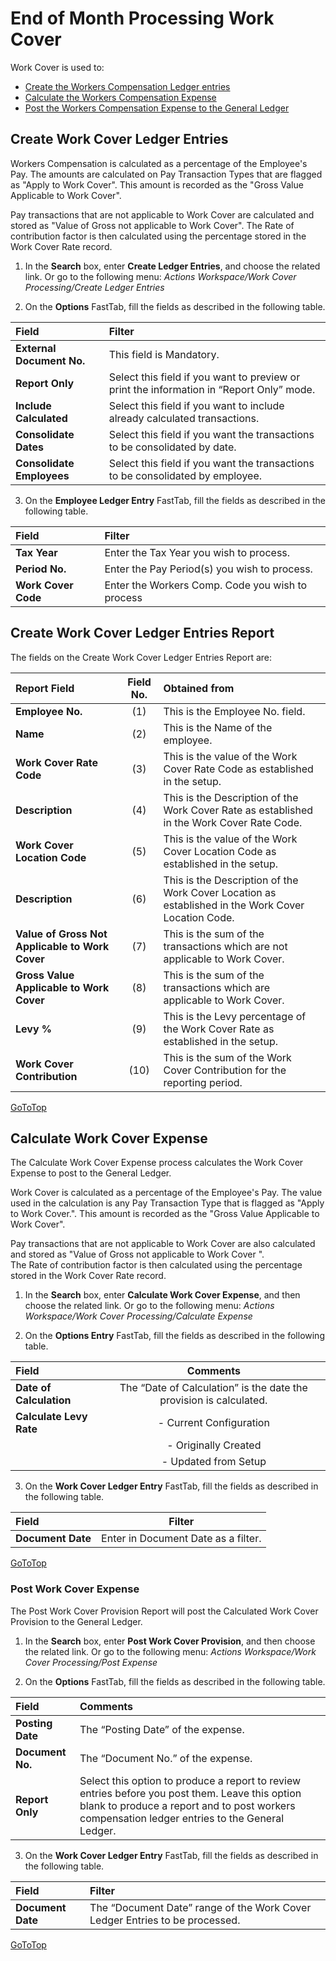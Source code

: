 # End of Month Processing Work Cover

Work Cover is used to:

- [Create the Workers Compensation Ledger entries](#create-work-cover-ledger-entries)
- [Calculate the Workers Compensation Expense](#calculate-work-cover-expense)
- [Post the Workers Compensation Expense to the General Ledger](#post-work-cover-expense)


## Create Work Cover Ledger Entries

Workers Compensation is calculated as a percentage of the Employee's Pay.  The amounts are calculated on Pay Transaction Types that are flagged as "Apply to Work Cover".  This amount is recorded as the "Gross Value Applicable to Work Cover".

Pay transactions that are not applicable to Work Cover are calculated and stored as "Value of Gross not applicable to Work Cover".  The Rate of contribution factor is then calculated using the percentage stored in the Work Cover Rate record.

1.  In the **Search** box, enter **Create Ledger Entries**, and choose the related link. Or go to the following menu: *Actions Workspace/Work Cover Processing/Create Ledger Entries*
 
2.  On the **Options** FastTab, fill the fields as described in the following table.

|Field	|Filter|
| :--- | :--- |
|**External Document No.**|	This field is Mandatory.  |Enter a meaningful document name or number to help you identify where the transactions have come from when you review the transactions in the General Ledger.
|**Report Only**	|Select this field if you want to preview or print the information in “Report Only” mode.
|**Include Calculated**|	Select this field if you want to include already calculated transactions.
|**Consolidate Dates**	|Select this field if you want the transactions to be consolidated by date.
|**Consolidate Employees**|	Select this field if you want the transactions to be consolidated by employee.


3.  On the **Employee Ledger Entry** FastTab, fill the fields as described in the following table.

|Field|	Filter|
| :--- | :--- |
|**Tax Year**|	Enter the Tax Year you wish to process.
|**Period No.**|	Enter the Pay Period(s) you wish to process.
|**Work Cover Code**|	Enter the Workers Comp. Code you wish to process


## Create Work Cover Ledger Entries Report

The fields on the Create Work Cover Ledger Entries Report are:

|Report Field	|Field No.|	Obtained from|
| :--- | :---: | :--- |
|**Employee No.**	|(1)|	This is the Employee No. field.
|**Name**	|(2)|	This is the Name of the employee.
|**Work Cover Rate Code**	|(3)|	This is the value of the Work Cover Rate Code as established in the setup.
|**Description**	|(4)|	This is the Description of the Work Cover Rate as established in the Work Cover Rate Code.
|**Work Cover Location Code**	|(5)|	This is the value of the Work Cover Location Code as established in the setup.
|**Description**	|(6)|	This is the Description of the Work Cover Location as established in the Work Cover Location Code.
|**Value of Gross Not Applicable to Work Cover**	|(7)|	This is the sum of the transactions which are not applicable to Work Cover.
|**Gross Value Applicable to Work Cover**|(8)|	This is the sum of the transactions which are applicable to Work Cover.
|**Levy %**|(9)|	This is the Levy percentage of the Work Cover Rate as established in the setup.
|**Work Cover Contribution**	|(10)|	This is the sum of the Work Cover Contribution for the reporting period.

[GoToTop](#end-of-month-processing-work-cover)

## Calculate Work Cover Expense

The Calculate Work Cover Expense process calculates the Work Cover Expense to post to the General Ledger.

Work Cover is calculated as a percentage of the Employee's Pay.  The value used in the calculation is any Pay Transaction Type that is flagged as "Apply to Work Cover.".  This amount is recorded as the "Gross Value Applicable to Work Cover".

Pay transactions that are not applicable to Work Cover are also calculated and stored as "Value of Gross not applicable to Work Cover ".  
The Rate of contribution factor is then calculated using the percentage stored in the Work Cover Rate record.

1.  In the **Search** box, enter **Calculate Work Cover Expense**, and then choose the related link.  Or go to the following menu:  *Actions Workspace/Work Cover Processing/Calculate Expense*
 
 2.  On the **Options Entry** FastTab, fill the fields as described in the following table.

|Field	|Comments|
| :--- | :---: | 
|**Date of Calculation**|	The “Date of Calculation” is the date the provision is calculated.
|**Calculate Levy Rate**	|- Current Configuration
||- Originally Created
||- Updated from Setup

3.  On the **Work Cover Ledger Entry** FastTab, fill the fields as described in the following table.

|Field	|Filter|
| :--- | :---: |
|**Document Date**|	Enter in Document Date as a filter.


[GoToTop](#end-of-month-processing-work-cover)

### Post Work Cover Expense

The Post Work Cover Provision Report will post the Calculated Work Cover Provision to the General Ledger.

1.  In the **Search** box, enter **Post Work Cover Provision**, and then choose the related link.  Or go to the following menu:  *Actions Workspace/Work Cover Processing/Post Expense*

2.  On the **Options** FastTab, fill the fields as described in the following table.

|Field	|Comments|
| :--- | :--- |
|**Posting Date**|The “Posting Date” of the expense.
|**Document No.**|The “Document No.” of the expense.
|**Report Only**|Select this option to produce a report to review entries before you post them.  Leave this option blank to produce a report and to post workers compensation ledger entries to the General Ledger.  

3.  On the **Work Cover Ledger Entry** FastTab, fill the fields as described in the following table.

|Field	|Filter|
| :--- | :--- |
|**Document Date**|	The “Document Date” range of the Work Cover Ledger Entries to be processed.

 
 [GoToTop](#end-of-month-processing-work-cover)
